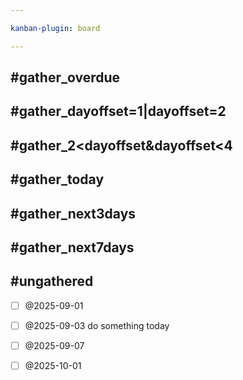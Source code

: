 ```yaml
---

kanban-plugin: board

---
```


## #gather_overdue

## #gather_dayoffset=1|dayoffset=2

## #gather_2<dayoffset&dayoffset<4

## #gather_today

## #gather_next3days

## #gather_next7days

## #ungathered
- [ ] @2025-09-01
- [ ] @2025-09-03
  do something today
- [ ] @2025-09-07
- [ ] @2025-10-01


